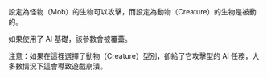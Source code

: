 設定為怪物（Mob）的生物可以攻擊，而設定為動物（Creature）的生物是被動的。

如果使用了 AI 基礎，該參數會被覆蓋。

注意：如果在這裡選擇了動物（Creature）型別，卻給了它攻擊型的 AI 任務，大多數情況下這會導致遊戲崩潰。